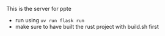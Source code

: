This is the server for ppte

- run using `uv run flask run`
- make sure to have built the rust project with build.sh first
